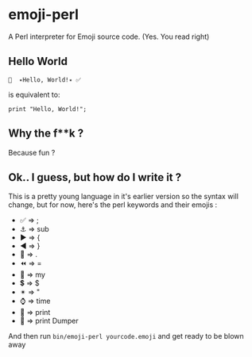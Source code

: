 # emoji-perl
A Perl interpreter for Emoji source code. (Yes. You read right)

## Hello World

    📠  ✴Hello, World!✴ ✅

is equivalent to:

    print "Hello, World!";

## Why the f**k ?

Because fun ?

## Ok.. I guess, but how do I write it ?

This is a pretty young language in it's earlier version so the syntax will change, but for now, here's the perl keywords and their
emojis :

- ✅ => ;
- ⚓ => sub
- ▶ => {
- ◀ => }
- 🔹 => .
- ⏪ => =
- 📌 => my
- 💲 => $
- ✴ => "
- ⌚ => time
- 📠 => print
- 💩 => print Dumper

And then run `bin/emoji-perl yourcode.emoji` and get ready to be blown away

